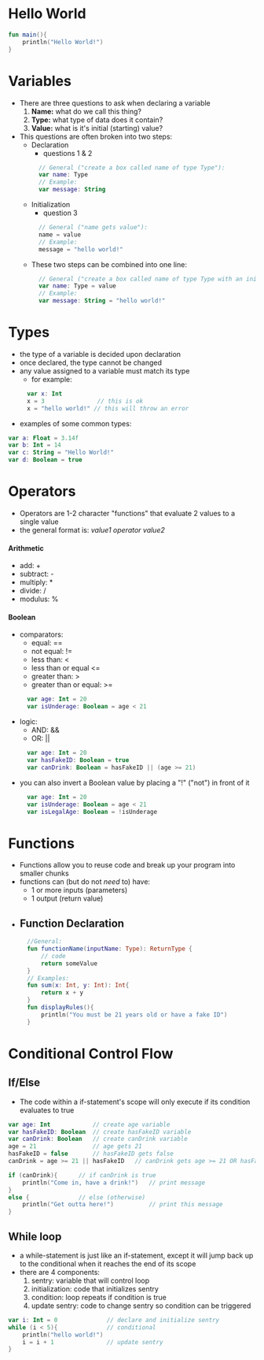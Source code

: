 # Hello World
```kotlin
fun main(){
    println("Hello World!")
}
```

# Variables
- There are three questions to ask when declaring a variable
    1. __Name:__ what do we call this thing?
    1. __Type:__ what type of data does it contain?
    1. __Value:__ what is it's initial (starting) value?
- This questions are often broken into two steps:
    - Declaration
        - questions 1 & 2
      ```kotlin
        // General ("create a box called name of type Type"):
        var name: Type
        // Example:
        var message: String
        ```
    - Initialization
        - question 3
      ```kotlin
        // General ("name gets value"):
        name = value
        // Example:
        message = "hello world!"
        ```
    - These two steps can be combined into one line:
      ```kotlin
        // General ("create a box called name of type Type with an initial value of value"):
        var name: Type = value
        // Example:
        var message: String = "hello world!"
        ```

# Types
- the type of a variable is decided upon declaration
- once declared, the type cannot be changed
- any value assigned to a variable must match its type
    - for example:
  ```kotlin
    var x: Int
    x = 3               // this is ok
    x = "hello world!" // this will throw an error
    ```
- examples of some common types:
```kotlin
var a: Float = 3.14f
var b: Int = 14
var c: String = "Hello World!"
var d: Boolean = true
```

# Operators
- Operators are 1-2 character "functions" that evaluate 2 values to a single value
- the general format is: _value1 operator value2_

#### Arithmetic
- add: +
- subtract: -
- multiply: *
- divide: /
- modulus: %

#### Boolean
- comparators:
    - equal: ==
    - not equal: !=
    - less than: <
    - less than or equal <=
    - greater than: >
    - greater than or equal: >=
  ```kotlin
    var age: Int = 20
    var isUnderage: Boolean = age < 21
    ```
- logic:
    - AND: &&
    - OR: ||
  ```kotlin
    var age: Int = 20
    var hasFakeID: Boolean = true
    var canDrink: Boolean = hasFakeID || (age >= 21)
    ```
- you can also invert a Boolean value by placing a "!" ("not") in front of it
  ```kotlin
    var age: Int = 20
    var isUnderage: Boolean = age < 21
    var isLegalAge: Boolean = !isUnderage
    ```

# Functions
- Functions allow you to reuse code and break up your program into smaller chunks
- functions can (but do not _need_ to) have:
    - 1 or more inputs (parameters)
    - 1 output (return value)
- Function Declaration
    -
  ```kotlin
    //General:
    fun functionName(inputName: Type): ReturnType {
        // code
        return someValue
    }
    // Examples:
    fun sum(x: Int, y: Int): Int{
        return x + y
    }
    fun displayRules(){
        println("You must be 21 years old or have a fake ID")
    }
    ```

# Conditional Control Flow
## If/Else
- The code within a if-statement's scope will only execute if its condition evaluates to true
```kotlin
var age: Int            // create age variable
var hasFakeID: Boolean  // create hasFakeID variable
var canDrink: Boolean   // create canDrink variable
age = 21                // age gets 21
hasFakeID = false       // hasFakeID gets false
canDrink = age >= 21 || hasFakeID   // canDrink gets age >= 21 OR hasFakeID

if (canDrink){      // if canDrink is true
    println("Come in, have a drink!")   // print message
}
else {              // else (otherwise)
    println("Get outta here!")          // print this message
}
```

## While loop
- a while-statement is just like an if-statement, except it will jump back up to the conditional when it reaches the end of its scope
- there are 4 components:
    1. sentry: variable that will control loop
    1. initialization: code that initializes sentry
    1. condition: loop repeats if condition is true
    1. update sentry: code to change sentry so condition can be triggered
```kotlin
var i: Int = 0              // declare and initialize sentry
while (i < 5){              // conditional
    println("hello world!")
    i = i + 1               // update sentry
}
```
